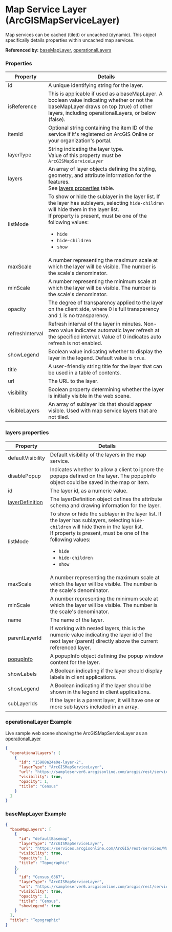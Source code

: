 # Map Service Layer (ArcGISMapServiceLayer)

Map services can be cached (tiled) or uncached (dynamic). This object specifically details properties within uncached map services.

**Referenced by:** [baseMapLayer](baseMapLayer.md), [operationalLayers](operationalLayers.md)

### Properties

| Property | Details
| --- | ---
| id | A unique identifying string for the layer.
| isReference | This is applicable if used as a baseMapLayer. A boolean value indicating whether or not the baseMapLayer draws on top (true) of other layers, including operationalLayers, or below (false).
| itemId | Optional string containing the item ID of the service if it's registered on ArcGIS Online or your organization's portal.
| layerType | String indicating the layer type.<br>Value of this property must be `ArcGISMapServiceLayer`
| layers | An array of layer objects defining the styling, geometry, and attribute information for the features.<br>See [layers properties](#layers-properties) table.
| listMode | To show or hide the sublayer in the layer list. If the layer has sublayers, selecting `hide-children` will hide them in the layer list.<br>If property is present, must be one of the following values: <ul><li>`hide`</li><li>`hide-children`</li><li>`show`</li></ul>
| maxScale | A number representing the maximum scale at which the layer will be visible. The number is the scale's denominator.
| minScale | A number representing the minimum scale at which the layer will be visible. The number is the scale's denominator.
| opacity | The degree of transparency applied to the layer on the client side, where 0 is full transparency and 1 is no transparency.
| refreshInterval | Refresh interval of the layer in minutes. Non-zero value indicates automatic layer refresh at the specified interval. Value of 0 indicates auto refresh is not enabled.
| showLegend | Boolean value indicating whether to display the layer in the legend. Default value is `true`.
| title | A user-friendly string title for the layer that can be used in a table of contents.
| url | The URL to the layer.
| visibility | Boolean property determining whether the layer is initially visible in the web scene.
| visibleLayers | An array of sublayer ids that should appear visible. Used with map service layers that are not tiled.


### layers properties

| Property | Details
| --- | ---
| defaultVisibility | Default visibility of the layers in the map service.
| disablePopup | Indicates whether to allow a client to ignore the popups defined on the layer. The popupInfo object could be saved in the map or item.
| id | The layer id, as a numeric value.
| [layerDefinition](layerDefinition.md) | The layerDefinition object defines the attribute schema and drawing information for the layer.
| listMode | To show or hide the sublayer in the layer list. If the layer has sublayers, selecting `hide-children` will hide them in the layer list.<br>If property is present, must be one of the following values: <ul><li>`hide`</li><li>`hide-children`</li><li>`show`</li></ul>
| maxScale | A number representing the maximum scale at which the layer will be visible. The number is the scale's denominator.
| minScale | A number representing the minimum scale at which the layer will be visible. The number is the scale's denominator.
| name | The name of the layer.
| parentLayerId | If working with nested layers, this is the numeric value indicating the layer id of the next layer (parent) directly above the current referenced layer.
| [popupInfo](popupInfo.md) | A popupInfo object defining the popup window content for the layer.
| showLabels | A Boolean indicating if the layer should display labels in client applications.
| showLegend | A Boolean indicating if the layer should be shown in the legend in client applications.
| subLayerIds | If the layer is a parent layer, it will have one or more sub layers included in an array.


### operationalLayer Example

Live sample web scene showing the ArcGISMapServiceLayer as an [operationalLayer](https://www.arcgis.com/home/webscene/viewer.html?webscene=3c04b5e8c19c42e490b0823d05cf7a9d)

```json
{
  "operationalLayers": [
    {
      "id": "15988a24a0e-layer-2",
      "layerType": "ArcGISMapServiceLayer",
      "url": "https://sampleserver6.arcgisonline.com/arcgis/rest/services/Census/MapServer",
      "visibility": true,
      "opacity": 1,
      "title": "Census"
    }
  ]
}
```
### baseMapLayer Example

```json
{
  "baseMapLayers": [
    {
      "id": "defaultBasemap",
      "layerType": "ArcGISMapServiceLayer",
      "url": "https://services.arcgisonline.com/ArcGIS/rest/services/World_Topo_Map/MapServer",
      "visibility": true,
      "opacity": 1,
      "title": "Topographic"
    },
    {
      "id": "Census_6367",
      "layerType": "ArcGISMapServiceLayer",
      "url": "https://sampleserver6.arcgisonline.com/arcgis/rest/services/Census/MapServer",
      "visibility": true,
      "opacity": 1,
      "title": "Census",
      "showLegend": true
    }
  ],
  "title": "Topographic"
}
```

